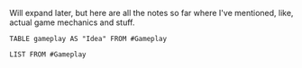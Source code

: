 Will expand later, but here are all the notes so far where I've mentioned, like, actual game mechanics and stuff.

```dataview
TABLE gameplay AS "Idea" FROM #Gameplay
```
```dataview
LIST FROM #Gameplay 
```